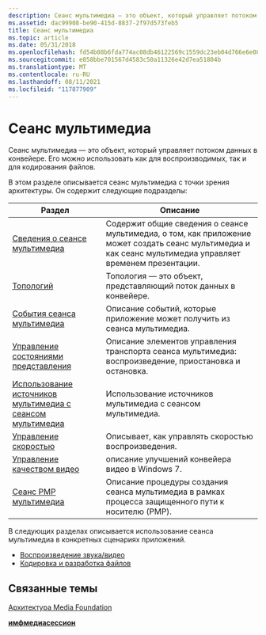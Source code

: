 ```yaml
---
description: Сеанс мультимедиа — это объект, который управляет потоком данных в конвейере. Его можно использовать как для воспроизводимых, так и для кодирования файлов.
ms.assetid: dac99908-be90-415d-8837-2f97d573feb5
title: Сеанс мультимедиа
ms.topic: article
ms.date: 05/31/2018
ms.openlocfilehash: fd54b08b6fda774ac08db46122569c1559dc23eb04d766e6e082b7d010663713
ms.sourcegitcommit: e858bbe701567d4583c50a11326e42d7ea51804b
ms.translationtype: MT
ms.contentlocale: ru-RU
ms.lasthandoff: 08/11/2021
ms.locfileid: "117877909"
---
```

# <a name="media-session"></a>Сеанс мультимедиа

Сеанс мультимедиа — это объект, который управляет потоком данных в конвейере. Его можно использовать как для воспроизводимых, так и для кодирования файлов.

В этом разделе описывается сеанс мультимедиа с точки зрения архитектуры. Он содержит следующие подразделы:



| Раздел                                                                                        | Описание                                                                                                                                      |
|----------------------------------------------------------------------------------------------|--------------------------------------------------------------------------------------------------------------------------------------------------|
| [Сведения о сеансе мультимедиа](about-the-media-session.md)                                       | Содержит общие сведения о сеансе мультимедиа, о том, как приложение может создать сеанс мультимедиа и как сеанс мультимедиа управляет временем презентации. |
| [Топологий](topologies.md)                                                                 | Топология — это объект, представляющий поток данных в конвейере.                                                                        |
| [События сеанса мультимедиа](media-session-events.md)                                             | Описание событий, которые приложение может получить из сеанса мультимедиа.                                                                   |
| [Управление состояниями представления](how-to-control-presentation-states.md)                 | Описание элементов управления транспорта сеанса мультимедиа: воспроизведение, приостановка и остановка.                                                                           |
| [Использование источников мультимедиа с сеансом мультимедиа](using-media-sources-with-the-media-session.md) | Использование источников мультимедиа с сеансом мультимедиа.                                                                                                 |
| [Управление скоростью](rate-control.md)                                                             | Описывает, как управлять скоростью воспроизведения.                                                                                                          |
| [Управление качеством видео](video-quality-management.md)                                     | описание улучшений конвейера видео в Windows 7.                                                                                       |
| [Сеанс PMP мультимедиа](pmp-media-session.md)                                                   | Описание процедуры создания сеанса мультимедиа в рамках процесса защищенного пути к носителю (PMP).                                                           |



 

В следующих разделах описывается использование сеанса мультимедиа в конкретных сценариях приложений.

-   [Воспроизведение звука/видео](audio-video-playback.md)
-   [Кодировка и разработка файлов](encoding-and-file-authoring.md)

## <a name="related-topics"></a>Связанные темы

<dl> <dt>

[Архитектура Media Foundation](media-foundation-architecture.md)
</dt> <dt>

[**имфмедиасессион**](/windows/desktop/api/mfidl/nn-mfidl-imfmediasession)
</dt> </dl>

 

 



